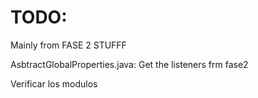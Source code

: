 
# TODO:

Mainly from FASE 2 STUFFF

AsbtractGlobalProperties.java: Get the listeners frm fase2

Verificar los modulos